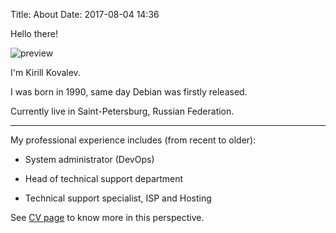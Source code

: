 Title: About
Date: 2017-08-04 14:36

Hello there!

![preview]({filename}/media/photo.jpg)

I'm Kirill Kovalev.

I was born in 1990, same day Debian was firstly released.

Currently live in Saint-Petersburg, Russian Federation.

---

My professional experience includes (from recent to older):

- System administrator (DevOps)

- Head of technical support department

- Technical support specialist, ISP and Hosting

See [CV page]({filename}cv.md) to know more in this perspective.
